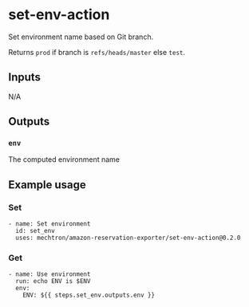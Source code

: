 # set-env-action

Set environment name based on Git branch.

Returns `prod` if branch is `refs/heads/master` else `test`.

## Inputs

N/A

## Outputs

### `env`

The computed environment name

## Example usage

### Set
```
- name: Set environment
  id: set_env
  uses: mechtron/amazon-reservation-exporter/set-env-action@0.2.0
```

### Get
```
- name: Use environment
  run: echo ENV is $ENV
  env:
    ENV: ${{ steps.set_env.outputs.env }}
```
